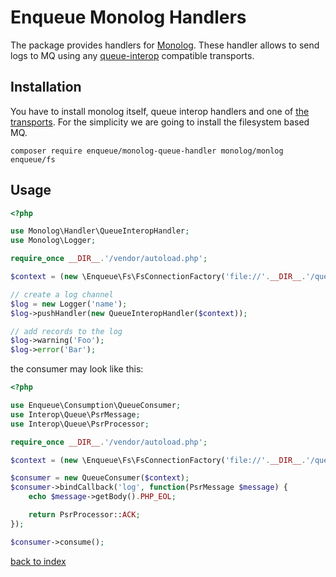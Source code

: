 # Enqueue Monolog Handlers 

The package provides handlers for [Monolog](https://github.com/Seldaek/monolog). 
These handler allows to send logs to MQ using any [queue-interop](https://github.com/queue-interop/queue-interop) compatible transports. 

## Installation

You have to install monolog itself, queue interop handlers and one of [the transports](https://github.com/php-enqueue/enqueue-dev/blob/master/docs/index.md#transports).
For the simplicity we are going to install the filesystem based MQ.  

```
composer require enqueue/monolog-queue-handler monolog/monlog enqueue/fs
```

## Usage

```php
<?php

use Monolog\Handler\QueueInteropHandler;
use Monolog\Logger;

require_once __DIR__.'/vendor/autoload.php';

$context = (new \Enqueue\Fs\FsConnectionFactory('file://'.__DIR__.'/queue'))->createContext();

// create a log channel
$log = new Logger('name');
$log->pushHandler(new QueueInteropHandler($context));

// add records to the log
$log->warning('Foo');
$log->error('Bar');
```

the consumer may look like this: 

```php
<?php

use Enqueue\Consumption\QueueConsumer;
use Interop\Queue\PsrMessage;
use Interop\Queue\PsrProcessor;

require_once __DIR__.'/vendor/autoload.php';

$context = (new \Enqueue\Fs\FsConnectionFactory('file://'.__DIR__.'/queue'))->createContext();

$consumer = new QueueConsumer($context);
$consumer->bindCallback('log', function(PsrMessage $message) {
    echo $message->getBody().PHP_EOL;

    return PsrProcessor::ACK;
});

$consumer->consume();

```

[back to index](../index.md)